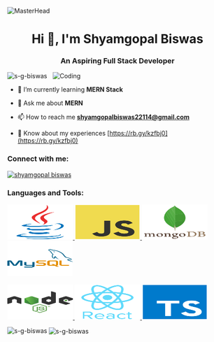 ![MasterHead](https://repository-images.githubusercontent.com/588181932/e36ec678-7984-4cdd-8e4c-a3932772ff8e)
<h1 align="center">Hi 👋, I'm Shyamgopal Biswas</h1>
<h3 align="center">An Aspiring Full Stack Developer</h3>
<img align="right" alt="Coding" width=400" src="https://media.licdn.com/dms/image/D4D22AQFHHmo3RMgAlg/feedshare-shrink_2048_1536/0/1704007506977?e=2147483647&v=beta&t=2QyLIsqH3rRaY2TOZqGItT53LoTXNrBFQcvIccPmGzA">

<p align="left"> <img src="https://komarev.com/ghpvc/?username=s-g-biswas&label=Profile%20views&color=0e75b6&style=flat" alt="s-g-biswas" /> </p>

- 🌱 I’m currently learning **MERN Stack**

- 💬 Ask me about **MERN**

- 📫 How to reach me **shyamgopalbiswas22114@gmail.com**

- 📄 Know about my experiences [https://rb.gy/kzfbj0](https://rb.gy/kzfbj0)

<h3 align="left">Connect with me:</h3>
<p align="left">
<a href="https://linkedin.com/in/shyamgopal biswas" target="blank"><img align="center" src="https://raw.githubusercontent.com/rahuldkjain/github-profile-readme-generator/master/src/images/icons/Social/linked-in-alt.svg" alt="shyamgopal biswas" height="30" width="40" /></a>
</p>

<h3 align="left">Languages and Tools:</h3>
<p align="left"> <a href="https://www.java.com" target="_blank" rel="noreferrer"> <img src="https://raw.githubusercontent.com/devicons/devicon/master/icons/java/java-original.svg" alt="java" width="150" height="80"/> </a> <a href="https://developer.mozilla.org/en-US/docs/Web/JavaScript" target="_blank" rel="noreferrer"> <img src="https://raw.githubusercontent.com/devicons/devicon/master/icons/javascript/javascript-original.svg" alt="javascript" width="150" height="80"/> </a> <a href="https://www.mongodb.com/" target="_blank" rel="noreferrer"> <img src="https://raw.githubusercontent.com/devicons/devicon/master/icons/mongodb/mongodb-original-wordmark.svg" alt="mongodb" width="150" height="80"/> </a> <a href="https://www.mysql.com/" target="_blank" rel="noreferrer"> <img src="https://raw.githubusercontent.com/devicons/devicon/master/icons/mysql/mysql-original-wordmark.svg" alt="mysql" width="150" height="80"/> </a> <br><br>
<a href="https://nodejs.org" target="_blank" rel="noreferrer"> <img src="https://raw.githubusercontent.com/devicons/devicon/master/icons/nodejs/nodejs-original-wordmark.svg" alt="nodejs" width="150" height="80"/> </a> <a href="https://reactjs.org/" target="_blank" rel="noreferrer"> <img src="https://raw.githubusercontent.com/devicons/devicon/master/icons/react/react-original-wordmark.svg" alt="react" width="150" height="80"/> </a> <a href="https://www.typescriptlang.org/" target="_blank" rel="noreferrer"> <img src="https://raw.githubusercontent.com/devicons/devicon/master/icons/typescript/typescript-original.svg" alt="typescript" width="150" height="80"/> </a> </p>
<p><img align="left" src="https://github-readme-stats.vercel.app/api/top-langs?username=s-g-biswas&show_icons=true&locale=en&layout=compact" alt="s-g-biswas" /></p>

<p>&nbsp;<img align="center" src="https://github-readme-stats.vercel.app/api?username=s-g-biswas&show_icons=true&locale=en" alt="s-g-biswas" /></p>

